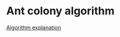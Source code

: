 # Ant colony algorithm

[Algorithm explanation](https://en.wikipedia.org/wiki/Ant_colony_optimization_algorithms)